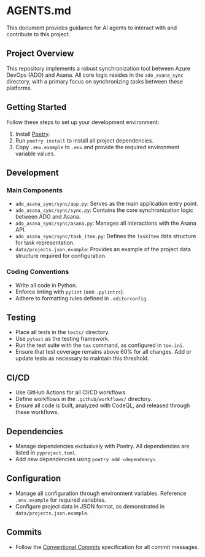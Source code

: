 # AGENTS.md

This document provides guidance for AI agents to interact with and contribute to this project.

## Project Overview

This repository implements a robust synchronization tool between Azure DevOps (ADO) and Asana. All core logic resides in the `ado_asana_sync` directory, with a primary focus on synchronizing tasks between these platforms.

## Getting Started

Follow these steps to set up your development environment:

1. Install [Poetry](https://python-poetry.org/).
2. Run `poetry install` to install all project dependencies.
3. Copy `.env.example` to `.env` and provide the required environment variable values.

## Development

### Main Components

- `ado_asana_sync/sync/app.py`: Serves as the main application entry point.
- `ado_asana_sync/sync/sync.py`: Contains the core synchronization logic between ADO and Asana.
- `ado_asana_sync/sync/asana.py`: Manages all interactions with the Asana API.
- `ado_asana_sync/sync/task_item.py`: Defines the `TaskItem` data structure for task representation.
- `data/projects.json.example`: Provides an example of the project data structure required for configuration.

### Coding Conventions

- Write all code in Python.
- Enforce linting with `pylint` (see `.pylintrc`).
- Adhere to formatting rules defined in `.editorconfig`.

## Testing

- Place all tests in the `tests/` directory.
- Use `pytest` as the testing framework.
- Run the test suite with the `tox` command, as configured in `tox.ini`.
- Ensure that test coverage remains above 60% for all changes. Add or update tests as necessary to maintain this threshold.

## CI/CD

- Use GitHub Actions for all CI/CD workflows.
- Define workflows in the `.github/workflows/` directory.
- Ensure all code is built, analyzed with CodeQL, and released through these workflows.

## Dependencies

- Manage dependencies exclusively with Poetry. All dependencies are listed in `pyproject.toml`.
- Add new dependencies using `poetry add <dependency>`.

## Configuration

- Manage all configuration through environment variables. Reference `.env.example` for required variables.
- Configure project data in JSON format, as demonstrated in `data/projects.json.example`.

## Commits

- Follow the [Conventional Commits](https://www.conventionalcommits.org/) specification for all commit messages.